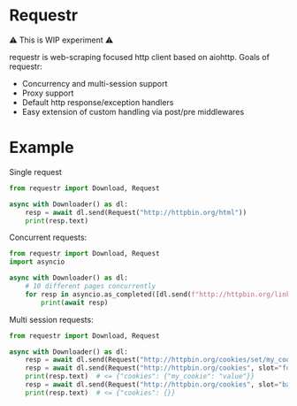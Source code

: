 # Requestr

⚠ This is WIP experiment ⚠

requestr is web-scraping focused http client based on aiohttp. Goals of requestr:

- Concurrency and multi-session support
- Proxy support
- Default http response/exception handlers
- Easy extension of custom handling via post/pre middlewares

# Example

Single request
```python
from requestr import Download, Request

async with Downloader() as dl:
    resp = await dl.send(Request("http://httpbin.org/html"))
    print(resp.text)
```

Concurrent requests:
```python
from requestr import Download, Request
import asyncio

async with Downloader() as dl:
    # 10 different pages concurrently
    for resp in asyncio.as_completed([dl.send(f"http://httpbin.org/links/10/{i}" for i range(10))]):
        print(await resp)
```

Multi session requests:
```python
from requestr import Download, Request

async with Downloader() as dl:
    resp = await dl.send(Request("http://httpbin.org/cookies/set/my_cookie/value", slot="foo"))
    resp = await dl.send(Request("http://httpbin.org/cookies", slot="foo"))
    print(resp.text)  # <= {"cookies": {"my_cookie": "value"}}
    resp = await dl.send(Request("http://httpbin.org/cookies", slot="bar"))
    print(resp.text)  # <= {"cookies": {}}  
```
